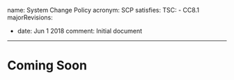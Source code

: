 name: System Change Policy
acronym: SCP
satisfies:
  TSC:
    - CC8.1
majorRevisions:
  - date: Jun 1 2018
    comment: Initial document
---

# Coming Soon